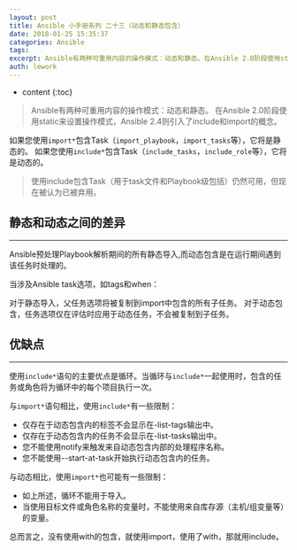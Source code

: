 ```yaml
---
layout: post
title: Ansible 小手册系列 二十三（动态和静态包含）
date: 2018-01-25 15:35:37
categories: Ansible
tags:
excerpt: Ansible有两种可重用内容的操作模式：动态和静态。在Ansible 2.0阶段使用static来设置操作模式，Ansible 2.4则引入了...
auth: lework
---
```

* content
{:toc}

> Ansible有两种可重用内容的操作模式：动态和静态。
在Ansible 2.0阶段使用static来设置操作模式，Ansible 2.4则引入了include和import的概念。

如果您使用`import*`包含Task（`import_playbook`，`import_tasks`等），它将是静态的。 
如果您使用`include*`包含Task（`include_tasks`，`include_role`等），它将是动态的。

> 使用include包含Task（用于task文件和Playbook级包括）仍然可用，但现在被认为已被弃用。

## 静态和动态之间的差异
---

Ansible预处理Playbook解析期间的所有静态导入,而动态包含是在运行期间遇到该任务时处理的。

当涉及Ansible task选项，如tags和when：

对于静态导入，父任务选项将被复制到import中包含的所有子任务。
对于动态包含，任务选项仅在评估时应用于动态任务，不会被复制到子任务。


## 优缺点
---
使用`include*`语句的主要优点是循环。当循环与`include*`一起使用时，包含的任务或角色将为循环中的每个项目执行一次。

与`import*`语句相比，使用`include*`有一些限制：

- 仅存在于动态包含内的标签不会显示在-list-tags输出中。
- 仅存在于动态包含内的任务不会显示在-list-tasks输出中。
- 您不能使用notify来触发来自动态包含内部的处理程序名称。
- 您不能使用--start-at-task开始执行动态包含内的任务。

与动态相比，使用`import*`也可能有一些限制：

- 如上所述，循环不能用于导入。
- 当使用目标文件或角色名称的变量时，不能使用来自库存源（主机/组变量等）的变量。


总而言之，没有使用with的包含，就使用import，使用了with，那就用include。
